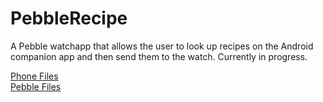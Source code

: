 # PebbleRecipe
A Pebble watchapp that allows the user to look up recipes on the Android companion app and then send them to the watch.
Currently in progress.


<a href="https://github.com/hatalaef/PebbleRecipe/tree/master/app/src/main">Phone Files</a><br>
<a href="https://github.com/hatalaef/PebbleRecipe/tree/master/Pebble%20files">Pebble Files</a>
